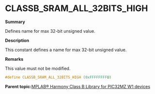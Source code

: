 # CLASSB\_SRAM\_ALL\_32BITS\_HIGH

**Summary**

Defines name for max 32-bit unsigned value.

**Description**

This constant defines a name for max 32-bit unsigned value.

**Remarks**

This value must not be modified.

```c
#define CLASSB_SRAM_ALL_32BITS_HIGH (0xFFFFFFFFU)
```

**Parent topic:**[MPLAB® Harmony Class B Library for PIC32MZ W1 devices](GUID-B046F97C-6BDC-45FC-BC1F-8C54B8F6F09A.md)

